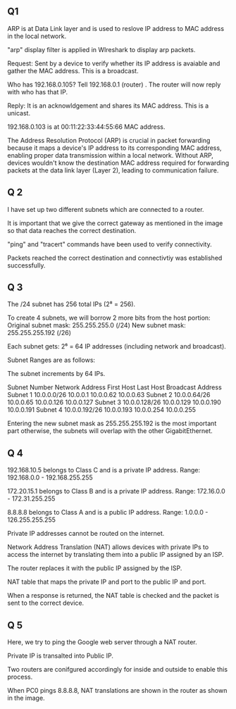 ## Q1

ARP is at Data Link layer and is used to reslove IP address to MAC address in the local network.

"arp" display filter is applied in WIreshark to display arp packets.

Request: Sent by a device to verify whether its IP address is avaiable and gather the MAC address. This is a broadcast.

Who has 192.168.0.105? Tell 192.168.0.1 (router) . The router will now reply with who has that IP.

Reply: It is an acknowldgement and shares its MAC address. This is a unicast.

192.168.0.103 is at 00:11:22:33:44:55:66 MAC address.

The Address Resolution Protocol (ARP) is crucial in packet forwarding because it maps a device's IP address to its corresponding MAC address, enabling proper data transmission within a local network. Without ARP, devices wouldn't know the destination MAC address required for forwarding packets at the data link layer (Layer 2), leading to communication failure.

## Q 2

I have set up two different subnets which are connected to a router. 

It is important that we give the correct gateway as mentioned in the image so that data reaches the correct destination. 

"ping" and "tracert" commands have been used to verify connectivity.

Packets reached the correct destination and connectivtiy was established successfully. 

## Q 3

The /24 subnet has 256 total IPs (2⁸ = 256).

To create 4 subnets, we will borrow 2 more bits from the host portion:
Original subnet mask: 255.255.255.0 (/24)
New subnet mask: 255.255.255.192 (/26)

Each subnet gets: 2⁶ = 64 IP addresses (including network and broadcast).

Subnet Ranges are as follows:

The subnet increments by 64 IPs.

Subnet Number   Network Address	   First Host	    Last Host	      Broadcast Address
Subnet 1	      10.0.0.0/26	       10.0.0.1	      10.0.0.62	      10.0.0.63
Subnet 2	      10.0.0.64/26	     10.0.0.65	    10.0.0.126	    10.0.0.127
Subnet 3	      10.0.0.128/26	     10.0.0.129	    10.0.0.190	    10.0.0.191
Subnet 4	      10.0.0.192/26	     10.0.0.193	    10.0.0.254	    10.0.0.255

Entering the new subnet mask as 255.255.255.192 is the most important part otherwise, the subnets will overlap with the other GigabitEthernet.

## Q 4

192.168.10.5 belongs to Class C and is a private IP address. Range: 192.168.0.0 - 192.168.255.255

172.20.15.1 belongs to Class B and is a private IP address.  Range: 172.16.0.0 - 172.31.255.255

8.8.8.8 belongs to Class A and is a public IP address.  Range: 1.0.0.0 - 126.255.255.255

Private IP addresses cannot be routed on the internet. 

Network Address Translation (NAT) allows devices with private IPs to access the internet by translating them into a public IP assigned by an ISP.

The router replaces it with the public IP assigned by the ISP.

NAT table that maps the private IP and port to the public IP and port.

When a response is returned, the NAT table is checked and the packet is sent to the correct device.

## Q 5

Here, we try to ping the Google web server through a NAT router.

Private IP is transalted into Public IP. 

Two routers are conifgured accordingly for inside and outside to enable this process.

When PC0 pings 8.8.8.8, NAT translations are shown in the router as shown in the image.
